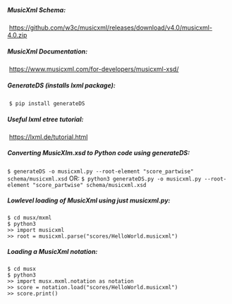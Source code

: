 ##### MusicXml Schema:

​	https://github.com/w3c/musicxml/releases/download/v4.0/musicxml-4.0.zip

##### MusicXml Documentation:

​	https://www.musicxml.com/for-developers/musicxml-xsd/

##### GenerateDS (installs lxml package):

​	`$ pip install generateDS`

##### Useful lxml etree tutorial:

​	https://lxml.de/tutorial.html

##### Converting MusicXlm.xsd to Python code using generateDS:

​	`$ generateDS -o musicxml.py --root-element "score_partwise" schema/musicxml.xsd`
OR:
​	`$ python3 generateDS.py -o musicxml.py --root-element "score_partwise" schema/musicxml.xsd` 

##### Lowlevel loading of  MusicXml using just musicxml.py:

```
$ cd musx/mxml
$ python3
>> import musicxml
>> root = musicxml.parse("scores/HelloWorld.musicxml")
```

##### Loading a MusicXml notation:

```
$ cd musx
$ python3
>> import musx.mxml.notation as notation
>> score = notation.load("scores/HelloWorld.musicxml")
>> score.print()
```

